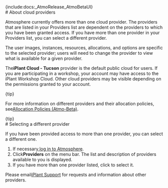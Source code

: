 <div class="wysiwyg-macro"><div class="wysiwyg-macro-tag wysiwyg-macro-starttag">{include:docs:_AtmoRelease_AtmoBetaUI}</div></div>
# About cloud providers

Atmosphere currently offers more than one cloud provider. The providers that are listed in your Providers list are dependent on the providers to which you have been granted access. If you have more than one provider in your Providers list, you can select a different provider.

The user images, instances, resources, allocations, and options are specific to the selected provider; users will need to change the provider to view what is available for a given provider.

The**iPlant Cloud - Tucson** provider is the default public cloud for users. If you are participating in a workshop, your account may have access to the iPlant Workshop Cloud. Other cloud providers may be visible depending on the permissions granted to your account.

<div class="wysiwyg-macro"><div class="wysiwyg-macro-tag wysiwyg-macro-starttag">{tip}</div><div class="wysiwyg-macro-body">

For more information on different providers and their allocation policies, see[Allocation Policies (Atmo-Beta)](https://pods.iplantcollaborative.org/wiki/display/atmman/Allocation+Policies+%28Atmo-Beta%29 "Allocation Policies (Atmo-Beta)").

</div><div class="wysiwyg-macro-tag wysiwyg-macro-endtag">{tip}</div></div>
# Selecting a different provider

If you have been provided access to more than one provider, you can select a different one.

1.  If necessary,[log in to Atmosphere](https://pods.iplantcollaborative.org/wiki/display/atmman/Logging+In+to+and+Signing+Out+of+Atmosphere+%28Atmo-Beta%29 "Logging In to and Signing Out of Atmosphere (Atmo-Beta)").
2.  Click**Providers** on the menu bar. The list and description of providers available to you is displayed.
3.  If you have more than one provider listed, click to select it.

Please email[iPlant Support](mailto:support@iplantcollaborative.org) for requests and information about other providers.
